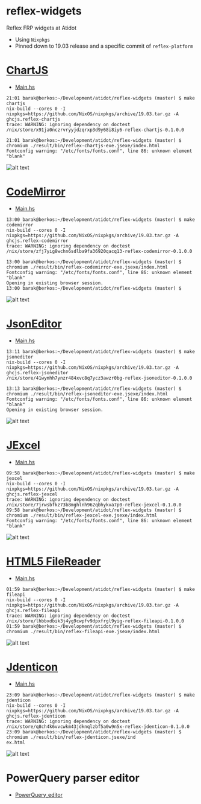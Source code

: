 # reflex-widgets
Reflex FRP widgets at Atidot
- Using `Nixpkgs`
- Pinned down to 19.03 release and a specific commit of `reflex-platform`

# [ChartJS]
- [Main.hs](./reflex-chartjs/app/Main.hs)
~~~ shell
21:01 barak@berkos:~/Development/atidot/reflex-widgets (master) $ make chartjs
nix-build --cores 0 -I nixpkgs=https://github.com/NixOS/nixpkgs/archive/19.03.tar.gz -A ghcjs.reflex-chartjs
trace: WARNING: ignoring dependency on doctest
/nix/store/x91ja0nczrvryyjdzqrxp3d9y68i8iy6-reflex-chartjs-0.1.0.0

21:01 barak@berkos:~/Development/atidot/reflex-widgets (master) $ chromium ./result/bin/reflex-chartjs-exe.jsexe/index.html
Fontconfig warning: "/etc/fonts/fonts.conf", line 86: unknown element "blank"
~~~
![alt text][chartjs_gif]

# [CodeMirror]
- [Main.hs](./reflex-codemirror/app/Main.hs)
~~~ shell
13:00 barak@berkos:~/Development/atidot/reflex-widgets (master) $ make codemirror
nix-build --cores 0 -I nixpkgs=https://github.com/NixOS/nixpkgs/archive/19.03.tar.gz -A ghcjs.reflex-codemirror
trace: WARNING: ignoring dependency on doctest
/nix/store/zfj7yig8wchn6sdlba9fa36920qacq13-reflex-codemirror-0.1.0.0

13:00 barak@berkos:~/Development/atidot/reflex-widgets (master) $ chromium ./result/bin/reflex-codemirror-exe.jsexe/index.html
Fontconfig warning: "/etc/fonts/fonts.conf", line 86: unknown element "blank"
Opening in existing browser session.
13:00 barak@berkos:~/Development/atidot/reflex-widgets (master) $
~~~
![alt text][codemirror_gif]

# [JsonEditor]
- [Main.hs](./reflex-jsoneditor/app/Main.hs)
~~~ shell
13:11 barak@berkos:~/Development/atidot/reflex-widgets (master) $ make jsoneditor
nix-build --cores 0 -I nixpkgs=https://github.com/NixOS/nixpkgs/archive/19.03.tar.gz -A ghcjs.reflex-jsoneditor
/nix/store/41wymhh7ynzr484xvc8q7ycz3awzr0bg-reflex-jsoneditor-0.1.0.0

13:13 barak@berkos:~/Development/atidot/reflex-widgets (master) $ chromium ./result/bin/reflex-jsoneditor-exe.jsexe/index.html
Fontconfig warning: "/etc/fonts/fonts.conf", line 86: unknown element "blank"
Opening in existing browser session.
~~~
![alt text][jsoneditor_gif]

# [JExcel]
- [Main.hs](./reflex-jexcel/app/Main.hs)
~~~ shell
09:58 barak@berkos:~/Development/atidot/reflex-widgets (master) $ make jexcel
nix-build --cores 0 -I nixpkgs=https://github.com/NixOS/nixpkgs/archive/19.03.tar.gz -A ghcjs.reflex-jexcel
trace: WARNING: ignoring dependency on doctest
/nix/store/7jrwsbfkz73b8mghlnh962qbhykva7p0-reflex-jexcel-0.1.0.0
09:58 barak@berkos:~/Development/atidot/reflex-widgets (master) $ chromium ./result/bin/reflex-jexcel-exe.jsexe/index.html
Fontconfig warning: "/etc/fonts/fonts.conf", line 86: unknown element "blank"
~~~
![alt text][jexcel_gif]

# [HTML5 FileReader]
- [Main.hs](./reflex-fileapi/app/Main.hs)
~~~ shell
01:59 barak@berkos:~/Development/atidot/reflex-widgets (master) $ make fileapi
nix-build --cores 0 -I nixpkgs=https://github.com/NixOS/nixpkgs/archive/19.03.tar.gz -A ghcjs.reflex-fileapi
trace: WARNING: ignoring dependency on doctest
/nix/store/lhbbxdbik3j4yg9cwpfv9dpxfrgl9yig-reflex-fileapi-0.1.0.0
01:59 barak@berkos:~/Development/atidot/reflex-widgets (master) $ chromium ./result/bin/reflex-fileapi-exe.jsexe/index.html
~~~
![alt text][fileapi_gif]

# [Jdenticon]
- [Main.hs](./reflex-jdenticon/app/Main.hs)
~~~ shell
23:09 barak@berkos:~/Development/atidot/reflex-widgets (master) $ make jdenticon
nix-build --cores 0 -I nixpkgs=https://github.com/NixOS/nixpkgs/archive/19.03.tar.gz -A ghcjs.reflex-jdenticon
trace: WARNING: ignoring dependency on doctest
/nix/store/q8ch4k6vvcwkm43jdknqlzbf5a0w9n5x-reflex-jdenticon-0.1.0.0
23:09 barak@berkos:~/Development/atidot/reflex-widgets (master) $ chromium ./result/bin/reflex-jdenticon.jsexe/ind
ex.html
~~~
![alt text][jdenticon_gif]

# PowerQuery parser editor
- [PowerQuery_editor]

[ChartJS]: https://www.chartjs.org/
[chartjs_gif]: https://media.giphy.com/media/KbBhOsvOpV3E2SmYeC/giphy.gif
[CodeMirror]: https://codemirror.net/
[codemirror_gif]: https://media.giphy.com/media/H1MMpzOlyb2kne4M7i/giphy.gif
[JsonEditor]: https://github.com/josdejong/jsoneditor
[jsoneditor_gif]: https://media.giphy.com/media/MEpNi9paiNYld5AXHi/giphy.gif
[JExcel]: https://bossanova.uk/jexcel/v2/
[jexcel_gif]: https://media.giphy.com/media/YSY5IbCmhhGQJQSyAh/giphy.gif
[HTML5 FileReader]: https://developer.mozilla.org/en-US/docs/Web/API/FileReader
[fileapi_gif]: https://media.giphy.com/media/WOHPlzKN1bxGZ7BGxx/giphy.gif
[Jdenticon]: https://jdenticon.com/
[jdenticon_gif]: https://media.giphy.com/media/dWUS2HLSokopDhW0MQ/giphy.gif
[PowerQuery_editor]: https://github.com/Atidot/language-powerquery/tree/master/language-powerquery-editor#language-powerquery-editor
